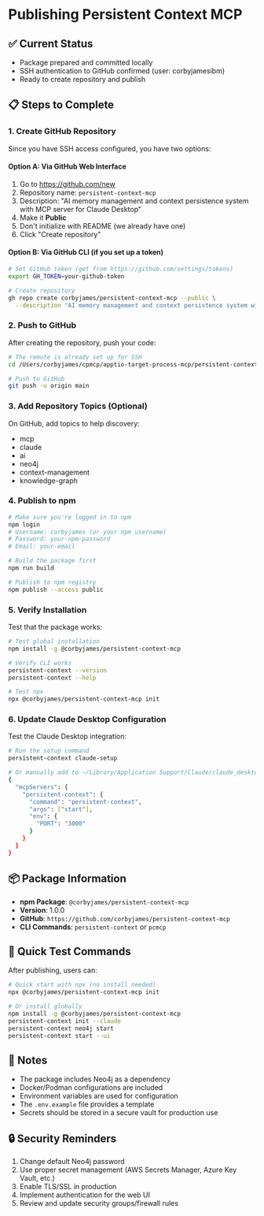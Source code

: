 # Publishing Persistent Context MCP

## ✅ Current Status
- Package prepared and committed locally
- SSH authentication to GitHub confirmed (user: corbyjamesibm)
- Ready to create repository and publish

## 📋 Steps to Complete

### 1. Create GitHub Repository

Since you have SSH access configured, you have two options:

#### Option A: Via GitHub Web Interface
1. Go to https://github.com/new
2. Repository name: `persistent-context-mcp`
3. Description: "AI memory management and context persistence system with MCP server for Claude Desktop"
4. Make it **Public**
5. Don't initialize with README (we already have one)
6. Click "Create repository"

#### Option B: Via GitHub CLI (if you set up a token)
```bash
# Set GitHub token (get from https://github.com/settings/tokens)
export GH_TOKEN=your-github-token

# Create repository
gh repo create corbyjames/persistent-context-mcp --public \
  --description "AI memory management and context persistence system with MCP server for Claude Desktop"
```

### 2. Push to GitHub

After creating the repository, push your code:

```bash
# The remote is already set up for SSH
cd /Users/corbyjames/cpmcp/apptio-target-process-mcp/persistent-context-store

# Push to GitHub
git push -u origin main
```

### 3. Add Repository Topics (Optional)

On GitHub, add topics to help discovery:
- mcp
- claude
- ai
- neo4j
- context-management
- knowledge-graph

### 4. Publish to npm

```bash
# Make sure you're logged in to npm
npm login
# Username: corbyjames (or your npm username)
# Password: your-npm-password
# Email: your-email

# Build the package first
npm run build

# Publish to npm registry
npm publish --access public
```

### 5. Verify Installation

Test that the package works:

```bash
# Test global installation
npm install -g @corbyjames/persistent-context-mcp

# Verify CLI works
persistent-context --version
persistent-context --help

# Test npx
npx @corbyjames/persistent-context-mcp init
```

### 6. Update Claude Desktop Configuration

Test the Claude Desktop integration:

```bash
# Run the setup command
persistent-context claude-setup

# Or manually add to ~/Library/Application Support/Claude/claude_desktop_config.json:
{
  "mcpServers": {
    "persistent-context": {
      "command": "persistent-context",
      "args": ["start"],
      "env": {
        "PORT": "3000"
      }
    }
  }
}
```

## 📦 Package Information

- **npm Package**: `@corbyjames/persistent-context-mcp`
- **Version**: 1.0.0
- **GitHub**: `https://github.com/corbyjames/persistent-context-mcp`
- **CLI Commands**: `persistent-context` or `pcmcp`

## 🎯 Quick Test Commands

After publishing, users can:

```bash
# Quick start with npx (no install needed)
npx @corbyjames/persistent-context-mcp init

# Or install globally
npm install -g @corbyjames/persistent-context-mcp
persistent-context init --claude
persistent-context neo4j start
persistent-context start --ui
```

## 📝 Notes

- The package includes Neo4j as a dependency
- Docker/Podman configurations are included
- Environment variables are used for configuration
- The `.env.example` file provides a template
- Secrets should be stored in a secure vault for production use

## 🔒 Security Reminders

1. Change default Neo4j password
2. Use proper secret management (AWS Secrets Manager, Azure Key Vault, etc.)
3. Enable TLS/SSL in production
4. Implement authentication for the web UI
5. Review and update security groups/firewall rules